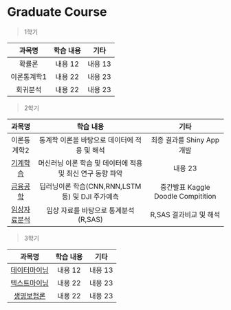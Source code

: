 # Graduate Course


> 1학기 

| 과목명 | 학습 내용 | 기타 |
|:--------:|:--------:|:--------:|
| 확률론 | 내용 12 | 내용 13 |
| 이론통계학1 | 내용 22 | 내용 23 |
| 회귀분석 | 내용 22 | 내용 23 |


> 2학기

| 과목명 | 학습 내용 | 기타 |
|:--------:|:--------:|:--------:|
| 이론통계학2 | 통계학 이론을 바탕으로 데이터에 적용 및 해석 | 최종 결과를 Shiny App 개발 |
| [기계학습](https://github.com/jeeyeonLIM/graduate_course/tree/master/Machine%20Learning) | 머신러닝 이론 학습 및 데이터에 적용 및 최신 연구 동향 파악 | 내용 23 |
| [금융공학](https://github.com/jeeyeonLIM/graduate_course/tree/master/Financial%20engineering) | 딥러닝이론 학습(CNN,RNN,LSTM 등) 및 DJI 주가예측 | 중간발표 Kaggle Doodle Compitition |
| [임상자료분석](https://github.com/jeeyeonLIM/graduate_course/tree/master/Statistical%20data%20analysis%20of%20clinical%20trials) | 임상 자료를 바탕으로 통계분석(R,SAS) | R,SAS 결과비교 및 해석 |

> 3학기 

| 과목명 | 학습 내용 | 기타 |
|:--------:|:--------:|:--------:|
| [데이터마이닝](https://github.com/jeeyeonLIM/graduate_course/tree/master/Data%20Mining) | 내용 12 | 내용 13 |
| [텍스트마이닝](https://github.com/jeeyeonLIM/graduate_course/tree/master/Text%20Mining) | 내용 22 | 내용 23 |
| [생명보험론](https://github.com/jeeyeonLIM/graduate_course/tree/master/Life%20insurance%20statistics) | 내용 22 | 내용 23 |
